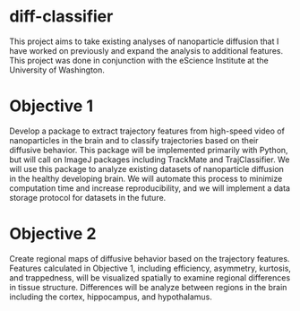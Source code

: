 # diff-classifier

This project aims to take existing analyses of nanoparticle diffusion that I have worked on previously and expand the analysis to additional features.  This project was done in conjunction with the eScience Institute at the University of Washington.

# Objective 1

Develop a package to extract trajectory features from high-speed video of
nanoparticles in the brain and to classify trajectories based on their
diffusive behavior.  This package will be implemented primarily with Python,
but will call on ImageJ packages including TrackMate and TrajClassifier.  We
will use this package to analyze existing datasets of nanoparticle diffusion in
the healthy developing brain.  We will automate this process to minimize
computation time and increase reproducibility, and we will implement a data
storage protocol for datasets in the future.

# Objective 2

Create regional maps of diffusive behavior based on the trajectory features.  
Features calculated in Objective 1, including efficiency, asymmetry, kurtosis,
and trappedness, will be visualized spatially to examine regional differences
in tissue structure.  Differences will be analyze between regions in the brain
including the cortex, hippocampus, and hypothalamus.  
